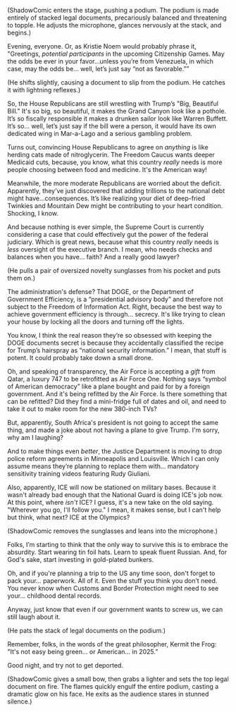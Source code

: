 (ShadowComic enters the stage, pushing a podium. The podium is made entirely of stacked legal documents, precariously balanced and threatening to topple. He adjusts the microphone, glances nervously at the stack, and begins.)

Evening, everyone. Or, as Kristie Noem would probably phrase it, "Greetings, *potential participants* in the upcoming Citizenship Games. May the odds be ever in your favor…unless you’re from Venezuela, in which case, may the odds be… well, let’s just say “not as favorable.””

(He shifts slightly, causing a document to slip from the podium. He catches it with lightning reflexes.)

So, the House Republicans are still wrestling with Trump’s "Big, Beautiful Bill." It's so big, so beautiful, it makes the Grand Canyon look like a pothole. It’s so fiscally responsible it makes a drunken sailor look like Warren Buffett. It’s so… well, let’s just say if the bill were a person, it would have its own dedicated wing in Mar-a-Lago and a serious gambling problem.

Turns out, convincing House Republicans to agree on *anything* is like herding cats made of nitroglycerin. The Freedom Caucus wants deeper Medicaid cuts, because, you know, what this country *really* needs is more people choosing between food and medicine. It's the American way!

Meanwhile, the more moderate Republicans are worried about the deficit. Apparently, they’ve just discovered that adding trillions to the national debt might have…consequences. It’s like realizing your diet of deep-fried Twinkies and Mountain Dew might be contributing to your heart condition. Shocking, I know.

And because nothing is ever simple, the Supreme Court is currently considering a case that could effectively gut the power of the federal judiciary. Which is great news, because what this country *really* needs is *less* oversight of the executive branch. I mean, who needs checks and balances when you have… faith? And a really good lawyer?

(He pulls a pair of oversized novelty sunglasses from his pocket and puts them on.)

The administration's defense? That DOGE, or the Department of Government Efficiency, is a “presidential advisory body” and therefore not subject to the Freedom of Information Act. Right, because the best way to achieve government efficiency is through… secrecy. It's like trying to clean your house by locking all the doors and turning off the lights.

You know, I think the real reason they’re so obsessed with keeping the DOGE documents secret is because they accidentally classified the recipe for Trump’s hairspray as “national security information.” I mean, that stuff is potent. It could probably take down a small drone.

Oh, and speaking of transparency, the Air Force is accepting a *gift* from Qatar, a luxury 747 to be retrofitted as Air Force One. Nothing says “symbol of American democracy” like a plane bought and paid for by a foreign government. And it's being refitted by the Air Force. Is there something that can be refitted? Did they find a mini-fridge full of dates and oil, and need to take it out to make room for the new 380-inch TVs?

But, apparently, South Africa's president is not going to accept the same thing, and made a joke about not having a plane to give Trump. I'm sorry, why am I laughing?

And to make things even *better*, the Justice Department is moving to drop police reform agreements in Minneapolis and Louisville. Which I can only assume means they’re planning to replace them with… mandatory sensitivity training videos featuring Rudy Giuliani.

Also, apparently, ICE will now be stationed on military bases. Because it wasn't already bad enough that the National Guard is doing ICE's job now. At this point, where *isn't* ICE? I guess, it's a new take on the old saying. "Wherever you go, I'll follow you."
I mean, it makes sense, but I can't help but think, what next? ICE at the Olympics?

(ShadowComic removes the sunglasses and leans into the microphone.)

Folks, I’m starting to think that the only way to survive this is to embrace the absurdity. Start wearing tin foil hats. Learn to speak fluent Russian. And, for God's sake, start investing in gold-plated bunkers.

Oh, and if you're planning a trip to the US any time soon, don't forget to pack your… paperwork. All of it. Even the stuff you think you don’t need. You never know when Customs and Border Protection might need to see your… childhood dental records.

Anyway, just know that even if our government wants to screw us, we can still laugh about it.

(He pats the stack of legal documents on the podium.)

Remember, folks, in the words of the great philosopher, Kermit the Frog: "It's not easy being green... or American… in 2025.”

Good night, and try not to get deported.

(ShadowComic gives a small bow, then grabs a lighter and sets the top legal document on fire. The flames quickly engulf the entire podium, casting a dramatic glow on his face. He exits as the audience stares in stunned silence.)
